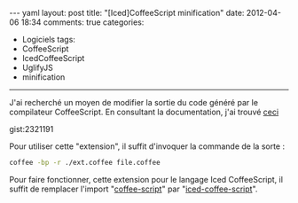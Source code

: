 --- yaml
layout: post
title: "[Iced]CoffeeScript minification"
date: 2012-04-06 18:34
comments: true
categories: 
 - Logiciels
tags:
 - CoffeeScript
 - IcedCoffeeScript
 - UglifyJS
 - minification
---

J'ai recherché un moyen de modifier la sortie du code généré par le compilateur CoffeeScript. En consultant la documentation, j'ai trouvé [ceci](https://github.com/jashkenas/coffee-script/wiki/%5BExtensibility%5D-Hooking-into-the-Command-Line-Compiler) 

gist:2321191

Pour utiliser cette "extension", il suffit d'invoquer la commande de la sorte :

```bash
coffee -bp -r ./ext.coffee file.coffee
```

Pour faire fonctionner, cette extension pour le langage Iced CoffeeScript, il suffit de remplacer l'import "[coffee-script](http://coffeescript.org/)" par "[iced-coffee-script](http://maxtaco.github.com/coffee-script/)".
